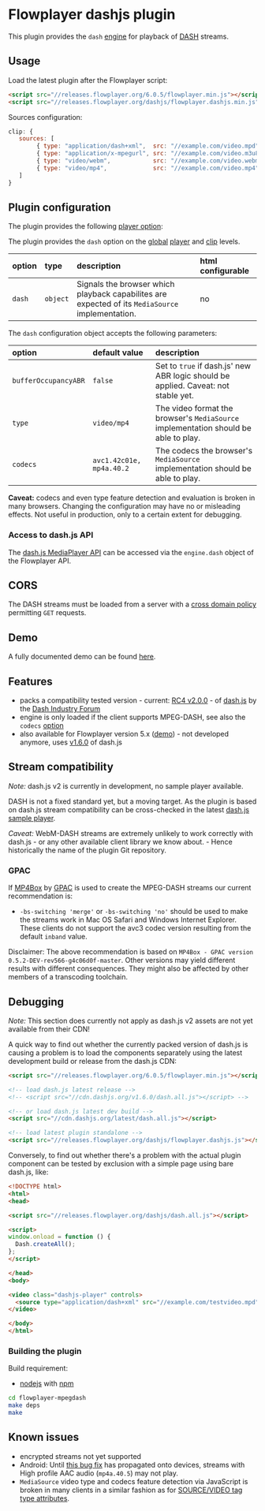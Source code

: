 Flowplayer dashjs plugin
===========================

This plugin provides the `dash` [engine](https://flowplayer.org/docs/api.html#engines) for
playback of [DASH](https://en.wikipedia.org/wiki/Dynamic_Adaptive_Streaming_over_HTTP) streams.

Usage
-----

Load the latest plugin after the Flowplayer script:

```html
<script src="//releases.flowplayer.org/6.0.5/flowplayer.min.js"></script>
<script src="//releases.flowplayer.org/dashjs/flowplayer.dashjs.min.js"></script>
```

Sources configuration:

```js
clip: {
   sources: [
        { type: "application/dash+xml",  src: "//example.com/video.mpd" },
        { type: "application/x-mpegurl", src: "//example.com/video.m3u8" },
        { type: "video/webm",            src: "//example.com/video.webm" },
        { type: "video/mp4",             src: "//example.com/video.mp4" }
   ]
}
```

Plugin configuration
--------------------

The plugin provides the following [player option](https://flowplayer.org/docs/setup.html#player-options):

The plugin provides the `dash` option on the
[global](https://flowplayer.org/docs/setup.html#global-configuration)
[player](https://flowplayer.org/docs/setup.html#player-options) and
[clip](https://flowplayer.org/docs/setup.html#player-options) levels.

| option | type | description | html configurable |
| :----- | :--- | :---------- | :---------------- |
| `dash` | `object` | Signals the browser which playback capabilites are expected of its `MediaSource` implementation. | no |

The `dash` configuration object accepts the following parameters:

| option | default value | description |
| :----- | :------------ | :---------- |
| `bufferOccupancyABR` | `false` | Set to `true` if dash.js' new ABR logic should be applied. Caveat: not stable yet. |
| `type` | `video/mp4` | The video format the browser's `MediaSource` implementation should be able to play. |
| `codecs` | `avc1.42c01e, mp4a.40.2` | The codecs the browser's `MediaSource` implementation should be able to play. |

**Caveat:** codecs and even type feature detection and evaluation is broken in many browsers.
Changing the configuration may have no or misleading effects. Not useful in production, only to a
certain extent for debugging.

### Access to dash.js API

The [dash.js MediaPlayer API](http://vm2.dashif.org/dash.js/docs/jsdocs/MediaPlayer.html#MediaPlayer) can be accessed via the `engine.dash` object of the Flowplayer API.

CORS
----

The DASH streams must be loaded from a server with a
[cross domain policy](https://developer.mozilla.org/en-US/docs/Web/HTTP/Access_control_CORS)
permitting `GET` requests.

Demo
----

A fully documented demo can be found [here](http://demos.flowplayer.org/api/dash.html).

Features
--------

- packs a compatibility tested version - current:
  [RC4 v2.0.0](https://github.com/Dash-Industry-Forum/dash.js/commit/dca1067bba2a95b93c7a38f8deb04aedbe2f1217) - of
  [dash.js](https://github.com/Dash-Industry-Forum/dash.js) by the
  [Dash Industry Forum](http://dashif.org/software/)
- engine is only loaded if the client supports MPEG-DASH, see also the `codecs`
  [option](#plugin-configuration)
- also available for Flowplayer version 5.x ([demo](http://demos.flowplayer.org/v5/api/dash.html)) -
  not developed anymore, uses
  [v1.6.0](https://github.com/Dash-Industry-Forum/dash.js/releases/tag/v1.6.0) of dash.js

Stream compatibility
--------------------

*Note:* dash.js v2 is currently in development, no sample player available.

DASH is not a fixed standard yet, but a moving target. As the plugin is based on dash.js stream
compatibility can be cross-checked in the latest
[dash.js sample player](http://dashif.org/reference/players/javascript/v1.6.0/samples/dash-if-reference-player/).

*Caveat:* WebM-DASH streams are extremely unlikely to work correctly with dash.js - or any other
available client library we know about. - Hence historically the name of the plugin Git repository.

### GPAC

If [MP4Box](https://gpac.wp.mines-telecom.fr/mp4box/dash/) by
[GPAC](https://gpac.wp.mines-telecom.fr) is used to create the MPEG-DASH streams our current
recommendation is:

- `-bs-switching 'merge'` or `-bs-switching 'no'` should be used to make the streams work in Mac OS
  Safari and Windows Internet Explorer. These clients do not support the avc3 codec version
  resulting from the default `inband` value.

Disclaimer: The above recommendation is based on
`MP4Box - GPAC version 0.5.2-DEV-rev566-g4c06d0f-master`. Other versions may yield different results
with different consequences. They might also be affected by other members of a transcoding
toolchain.

Debugging
---------

*Note:* This section does currently not apply as dash.js v2 assets are not yet available from their
CDN!

A quick way to find out whether the currently packed version of dash.js is causing a problem is to
load the components separately using the latest development build or release from the dash.js CDN:

```html
<script src="//releases.flowplayer.org/6.0.5/flowplayer.min.js"></script>

<!-- load dash.js latest release -->
<!-- <script src="//cdn.dashjs.org/v1.6.0/dash.all.js"></script> -->

<!-- or load dash.js latest dev build -->
<script src="//cdn.dashjs.org/latest/dash.all.js"></script>

<!-- load latest plugin standalone -->
<script src="//releases.flowplayer.org/dashjs/flowplayer.dashjs.js"></script>
```

Conversely, to find out whether there's a problem with the actual plugin component can be tested by
exclusion with a simple page using bare dash.js, like:

```html
<!DOCTYPE html>
<html>
<head>

<script src="//releases.flowplayer.org/dashjs/dash.all.js"></script>

<script>
window.onload = function () {
  Dash.createAll();
};
</script>

</head>
<body>

<video class="dashjs-player" controls>
  <source type="application/dash+xml" src="//example.com/testvideo.mpd">
</video>

</body>
</html>
```

### Building the plugin

Build requirement:

- [nodejs](https://nodejs.org) with [npm](https://www.npmjs.com)

```sh
cd flowplayer-mpegdash
make deps
make
```

Known issues
------------

- encrypted streams not yet supported
- Android: Until
  [this bug fix](https://chromium.googlesource.com/chromium/src.git/+/0b5ec458acf03e3507a3737cfc483df0694cf803%5E!/)
  has propagated onto devices, streams with High profile AAC audio (`mp4a.40.5`) may not play.
- `MediaSource` video type and codecs feature detection via JavaScript is broken in many clients in
  a similar fashion as for
  [SOURCE/VIDEO tag type attributes](http://demos.flowplayer.org/videotest/canplay.html).
